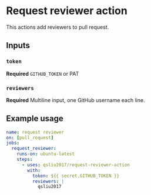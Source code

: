 # Request reviewer action

This actions add reviewers to pull request.

## Inputs

### `token`

**Required** `GITHUB_TOKEN` or PAT

### `reviewers`

**Required** Multiline input, one GitHub username each line.

## Example usage

```yaml
name: request reviewer
on: [pull_request]
jobs:
  request_reviewer:
    runs-on: ubuntu-latest
    steps:
      - uses: qsliu2017/request-reviewer-action
        with:
          token: ${{ secret.GITHUB_TOKEN }}
          reviewers: |
            qsliu2017
```